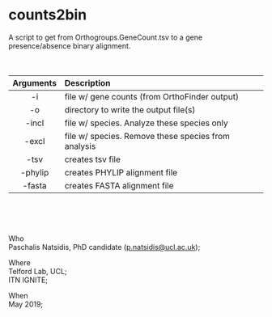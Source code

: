 # counts2bin
A script to get from Orthogroups.GeneCount.tsv to a gene presence/absence binary alignment.
<br> 
<br> 
<br> 

Arguments    |  Description             
:-------------:|:-----------------------
-i <filename> | file w/ gene counts (from OrthoFinder output)
-o <filename> | directory to write the output file(s)
-incl <filename> | file w/ species. Analyze these species only
-excl <filename> | file w/ species. Remove these species from analysis
-tsv | creates tsv file
-phylip | creates PHYLIP alignment file
-fasta | creates FASTA alignment file
<br> 
<br> 
<br> 
 
Who<br> 
 Paschalis Natsidis, PhD candidate (p.natsidis@ucl.ac.uk); 
 
Where<br>
 Telford Lab, UCL;<br>
 ITN IGNITE; 
  
When<br> 
 May 2019; 

